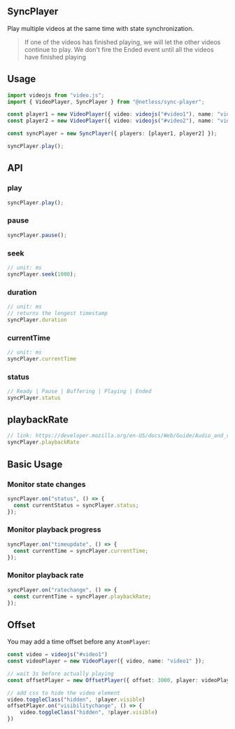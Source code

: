 ## SyncPlayer

Play multiple videos at the same time with state synchronization.

> If one of the videos has finished playing, we will let the other videos continue to play. We don't fire the Ended event until all the videos have finished playing

## Usage

```ts
import videojs from "video.js";
import { VideoPlayer, SyncPlayer } from "@netless/sync-player";

const player1 = new VideoPlayer({ video: videojs("#video1"), name: "video1" });
const player2 = new VideoPlayer({ video: videojs("#video2"), name: "video2" });

const syncPlayer = new SyncPlayer({ players: [player1, player2] });

syncPlayer.play();
```

## API

### play

```ts
syncPlayer.play();
```

### pause

```ts
syncPlayer.pause();
```

### seek

```ts
// unit: ms
syncPlayer.seek(1000);
```

### duration

```ts
// unit: ms
// returns the longest timestamp
syncPlayer.duration
```


### currentTime

```ts
// unit: ms
syncPlayer.currentTime
```


### status

```ts
// Ready | Pause | Buffering | Playing | Ended
syncPlayer.status
```

## playbackRate

```ts
// link: https://developer.mozilla.org/en-US/docs/Web/Guide/Audio_and_video_delivery/WebAudio_playbackRate_explained
syncPlayer.playbackRate
```

## Basic Usage

### Monitor state changes

```ts
syncPlayer.on("status", () => {
  const currentStatus = syncPlayer.status;
});
```

### Monitor playback progress

```ts
syncPlayer.on("timeupdate", () => {
  const currentTime = syncPlayer.currentTime;
});
```

### Monitor playback rate

```ts
syncPlayer.on("ratechange", () => {
  const currentTime = syncPlayer.playbackRate;
});
```

## Offset

You may add a time offset before any `AtomPlayer`:

```ts
const video = videojs("#video1")
const videoPlayer = new VideoPlayer({ video, name: "video1" });

// wait 3s before actually playing
const offsetPlayer = new OffsetPlayer({ offset: 3000, player: videoPlayer })

// add css to hide the video element
video.toggleClass("hidden", !player.visible)
offsetPlayer.on("visibilitychange", () => {
    video.toggleClass("hidden", !player.visible)
})
```
